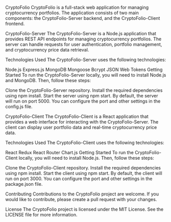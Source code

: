 CryptoFolio
CryptoFolio is a full-stack web application for managing cryptocurrency portfolios. The application consists of two main components: the CryptoFolio-Server backend, and the CryptoFolio-Client frontend.

CryptoFolio-Server
The CryptoFolio-Server is a Node.js application that provides REST API endpoints for managing cryptocurrency portfolios. The server can handle requests for user authentication, portfolio management, and cryptocurrency price data retrieval.

Technologies Used
The CryptoFolio-Server uses the following technologies:

Node.js
Express.js
MongoDB
Mongoose
Bcrypt
JSON Web Tokens
Getting Started
To run the CryptoFolio-Server locally, you will need to install Node.js and MongoDB. Then, follow these steps:

Clone the CryptoFolio-Server repository.
Install the required dependencies using npm install.
Start the server using npm start.
By default, the server will run on port 5000. You can configure the port and other settings in the config.js file.

CryptoFolio-Client
The CryptoFolio-Client is a React application that provides a web interface for interacting with the CryptoFolio-Server. The client can display user portfolio data and real-time cryptocurrency price data.

Technologies Used
The CryptoFolio-Client uses the following technologies:

React
Redux
React Router
Chart.js
Getting Started
To run the CryptoFolio-Client locally, you will need to install Node.js. Then, follow these steps:

Clone the CryptoFolio-Client repository.
Install the required dependencies using npm install.
Start the client using npm start.
By default, the client will run on port 3000. You can configure the port and other settings in the package.json file.

Contributing
Contributions to the CryptoFolio project are welcome. If you would like to contribute, please create a pull request with your changes.

License
The CryptoFolio project is licensed under the MIT License. See the LICENSE file for more information.
